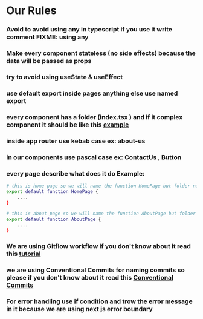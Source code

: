 # Our Rules

### Avoid to avoid using any in typescript if you use it write comment FIXME: using any

### Make every component stateless (no side effects) because the data will be passed as props

### try to avoid using useState & useEffect

### use default export inside pages anything else use named export

### every component has a folder (index.tsx ) and if it complex component it should be like this [example](https://ibb.co/XVP1BQd)

### inside app router use kebab case ex: about-us

### in our components use pascal case ex: ContactUs , Button

### every page describe what does it do Example:

```bash
# this is home page so we will name the function HomePage but folder name will home
export default function HomePage {
    ....
}

# this is about page so we will name the function AboutPage but folder name will about
export default function AboutPage {
    ....
}
```

### We are using Gitflow workflow if you don't know about it read this [tutorial](https://www.atlassian.com/git/tutorials/comparing-workflows/gitflow-workflow)

### we are using Conventional Commits for naming commits so please if you don't know about it read this [Conventional Commits](https://www.conventionalcommits.org/en/v1.0.0/)

### For error handling use if condition and trow the error message in it because we are using next js error boundary

